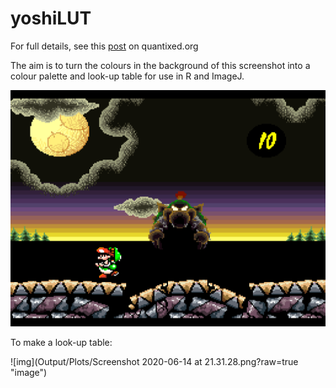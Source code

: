 # yoshiLUT

For full details, see this [post](https://quantixed.org/?p=2190) on quantixed.org

The aim is to turn the colours in the background of this screenshot into a colour palette and look-up table for use in R and ImageJ.

![img](Data/screenshot.png?raw=true "image")

To make a look-up table:

![img](Output/Plots/Screenshot 2020-06-14 at 21.31.28.png?raw=true "image")
